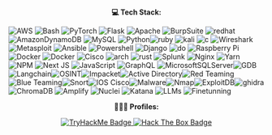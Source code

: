 <p align="center">
  <strong>💻 Tech Stack:</strong>
</p>

![AWS](https://img.shields.io/badge/aws-%23FF9900.svg?style=plastic&logo=amazon-aws&logoColor=white) ![Bash](https://img.shields.io/badge/bash-%23121011.svg?style=plastic&logo=gnu-bash&logoColor=white) ![PyTorch](https://img.shields.io/badge/pytorch-%23EE4C2C.svg?style=plastic&logo=PyTorch&logoColor=white) ![Flask](https://img.shields.io/badge/flask-%23000.svg?style=plastic&logo=flask&logoColor=white) ![Apache](https://img.shields.io/badge/apache-%23D42029.svg?style=plastic&logo=apache&logoColor=white) ![BurpSuite](https://img.shields.io/badge/burpsuite-%23FF9900.svg?style=plastic&logo=burpsuite&logoColor=white) ![redhat](https://img.shields.io/badge/redhat-%2350000f.svg?style=plastic&logo=redhat&logoColor=white) ![AmazonDynamoDB](https://img.shields.io/badge/amazon%20dynamodb-4053D6?style=plastic&logo=Amazon%20DynamoDB&logoColor=white) ![MySQL](https://img.shields.io/badge/mysql-%2300000f.svg?style=plastic&logo=mysql&logoColor=white) ![Python](https://img.shields.io/badge/python-3670A0?style=plastic&logo=python&logoColor=ffdd54)![ruby](https://img.shields.io/badge/ruby-%23FF9900.svg?style=plastic&logo=ruby&logoColor=white) ![kali](https://img.shields.io/badge/kali%20linux-%2323092E20.svg?style=plastic&logo=kalilinux&logoColor=white) ![c](https://img.shields.io/badge/-%23FF235.svg?style=plastic&logo=c&logoColor=white) ![Wireshark](https://img.shields.io/badge/wireshark-4053D6.svg?style=plastic&logo=wireshark&logoColor=white) ![Metasploit](https://img.shields.io/badge/metasploit-%23FF9900.svg?style=plastic&logo=metasploit&logoColor=white) ![Ansible](https://img.shields.io/badge/ansible-%2350000f.svg?style=plastic&logo=ansible&logoColor=white) ![Powershell](https://img.shields.io/badge/powershell-%232C8EBB.svg?style=plastic&logo=powershell&logoColor=white)
![Django](https://img.shields.io/badge/django-%23092E20.svg?style=plastic&logo=django&logoColor=white) ![do](https://img.shields.io/badge/do-%23FF9900.svg?style=plastic&logo=digitalocean&logoColor=white) ![Raspberry Pi](https://img.shields.io/badge/-raspberrypi-C51A4A?style=plastic&logo=Raspberry-Pi) ![Docker](https://img.shields.io/badge/ubuntu-%23FF2200.svg?style=plastic&logo=ubuntu&logoColor=white) ![Docker](https://img.shields.io/badge/docker-%230db7ed.svg?style=plastic&logo=docker&logoColor=white) ![Cisco](https://img.shields.io/badge/cisco-%23049fd9.svg?style=plastic&logo=cisco&logoColor=black) ![arch](https://img.shields.io/badge/arch%20btw-%2323092E20.svg?style=plastic&logo=archlinux&logoColor=white) ![rust](https://img.shields.io/badge/rust-%23FF235.svg?style=plastic&logo=rust&logoColor=white) ![Splunk](https://img.shields.io/badge/splunk-%232C8EBB.svg?style=plastic&logo=splunk&logoColor=white)
![Nginx](https://img.shields.io/badge/nginx-%23009639.svg?style=plastic&logo=nginx&logoColor=white) ![Yarn](https://img.shields.io/badge/yarn-%232C8EBB.svg?style=plastic&logo=yarn&logoColor=white) ![NPM](https://img.shields.io/badge/npm-%23CB3837.svg?style=plastic&logo=npm&logoColor=white) ![Next JS](https://img.shields.io/badge/next-black?style=plastic&logo=next.js&logoColor=white) ![JavaScript](https://img.shields.io/badge/javascript-%23323330.svg?style=plastic&logo=javascript&logoColor=%23F7DF1E) ![GraphQL](https://img.shields.io/badge/-graphql-E10098?style=plastic&logo=graphql&logoColor=white) ![MicrosoftSQLServer](https://img.shields.io/badge/microsoft%20sql%20server-CC2927?style=plastic&logo=microsoft%20sql%20server&logoColor=white)![GDB](https://img.shields.io/badge/gdb-%23004D7A?style=flat)![Langchain](https://img.shields.io/badge/langchain-%23FFD700?style=flat)![OSINT](https://img.shields.io/badge/osint-%23FF4500?style=flat)![Impacket](https://img.shields.io/badge/impacket-%23008B8B?style=flat)![Active Directory](https://img.shields.io/badge/active%20directory-%23007396?style=flat&logo=active-directory&logoColor=white)![Red Teaming](https://img.shields.io/badge/red%20teaming-%23FF0000?style=flat)![Blue Teaming](https://img.shields.io/badge/blue%20teaming-%230000FF?style=flat)![Snort](https://img.shields.io/badge/snort-%23FF4500?style=flat)![IOS Cisco](https://img.shields.io/badge/ios%20cisco-%230049FD?style=flat&logo=cisco&logoColor=white)![Malware](https://img.shields.io/badge/malware-%23FF0000?style=flat)![Nmap](https://img.shields.io/badge/nmap-%23000000?style=flat&logo=nmap&logoColor=white)![ExploitDB](https://img.shields.io/badge/exploitdb-%23FFFFFF?style=flat)![ghidra](https://img.shields.io/badge/ghidra-%23FF0000?style=flat) 
![ChromaDB](https://img.shields.io/badge/chromadb-%23FFA500?style=flat)
![Amplify](https://img.shields.io/badge/amplify-%23FF00FF?style=flat)
![Nuclei](https://img.shields.io/badge/nuclei-%23FFFF00?style=flat)
![Katana](https://img.shields.io/badge/katana-%23000000?style=flat)
![LLMs](https://img.shields.io/badge/llms-%23FFD700?style=flat)
![Finetunning](https://img.shields.io/badge/finetunning-%23FF8C00?style=flat)

<p align="center">
  <strong>🕵🏻‍♂️ Profiles:</strong>
</p>

<p align="center">
  <a href="https://tryhackme.com/p/cxrsedsxnset">
    <img src="https://tryhackme-badges.s3.amazonaws.com/cxrsedsxnset.png" alt="TryHackMe Badge">
  </a>
  <a href="https://app.hackthebox.com/profile/1278607">
    <img src="https://www.hackthebox.com/badge/image/1278607" alt="Hack The Box Badge">
  </a>
</p>

